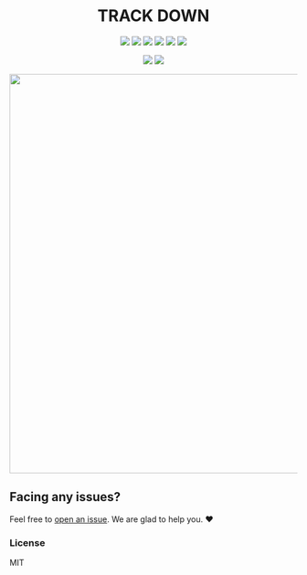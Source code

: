 <h1 align="center">TRACK DOWN</h1>
<div align="center">

<a href="https://github.com/Track-Down/track-down/stargazers"><img src="https://img.shields.io/github/stars/Track-Down/track-down?style=flat"/></a>
<a href="https://github.com/Track-Down/track-down/network/members"><img src="https://img.shields.io/github/forks/Track-Down/track-down?style=flat"/></a>
<a href="https://github.com/Track-Down/track-down/pulls"><img src="https://img.shields.io/github/issues-pr/Track-Down/track-down?style=flat?color=yellow"/></a>
<a href="https://github.com/Track-Down/track-down/issues"><img src="https://img.shields.io/github/issues/Track-Down/track-down?style=flat"/></a>
<a href="https://github.com/Track-Down/track-down/graphs/contributors"><img src="https://img.shields.io/github/contributors/Track-Down/track-down?color=orange"/></a>
<a href="https://github.com/Track-Down/track-down/blob/master/LICENSE"><img src="https://img.shields.io/github/license/Track-Down/track-down?color=1abc9c"/></a>
<br>
  
![](https://img.shields.io/badge/Star-If_Liked-%23FF0000.svg?&style=flat&logoColor=white&color=white)
![](https://img.shields.io/badge/Fork-If_you_found_interesting-%23FF0000.svg?&style=flat&logoColor=white&color=white)<br>
  
<img width=700 src="https://image.freepik.com/free-vector/people-search-concept-illustration_114360-2656.jpg" />
</div>  

## Facing any issues?

Feel free to [open an issue](https://github.com/Track-Down/track-down/issues/new?assignees=&labels=Query&title=Query). We are glad to help you. ❤️

### License
MIT

